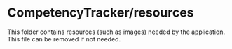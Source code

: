# CompetencyTracker/resources

This folder contains resources (such as images) needed by the application. This file can
be removed if not needed.
